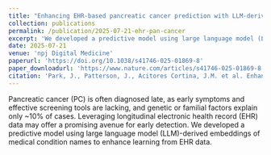 ```yaml
---
title: "Enhancing EHR-based pancreatic cancer prediction with LLM-derived embeddings"
collection: publications
permalink: /publication/2025-07-21-ehr-pan-cancer
excerpt: 'We developed a predictive model using large language model (LLM)-derived embeddings of medical condition for early pancreatic cancer detection.'
date: 2025-07-21
venue: 'npj Digital Medicine'
paperurl: 'https://doi.org/10.1038/s41746-025-01869-8'
paper_downloadurl: 'https://www.nature.com/articles/s41746-025-01869-8.pdf'
citation: 'Park, J., Patterson, J., Acitores Cortina, J.M. et al. Enhancing EHR-based pancreatic cancer prediction with LLM-derived embeddings. npj Digit. Med. 8, 465 (2025). https://doi.org/10.1038/s41746-025-01869-8'
---
```


Pancreatic cancer (PC) is often diagnosed late, as early symptoms and effective screening tools are lacking, and genetic or familial factors explain only ~10% of cases. Leveraging longitudinal electronic health record (EHR) data may offer a promising avenue for early detection. We developed a predictive model using large language model (LLM)-derived embeddings of medical condition names to enhance learning from EHR data.

